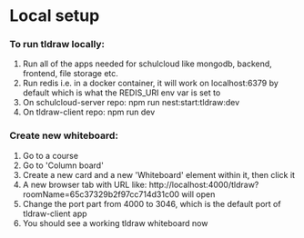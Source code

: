 # Local setup

### To run tldraw locally:

1. Run all of the apps needed for schulcloud like mongodb, backend, frontend, file storage etc.
2. Run redis i.e. in a docker container, it will work on localhost:6379 by default which is what the REDIS_URI env var is set to
3. On schulcloud-server repo: npm run nest:start:tldraw:dev
4. On tldraw-client repo: npm run dev

### Create new whiteboard:

1. Go to a course
2. Go to 'Column board'
3. Create a new card and a new 'Whiteboard' element within it, then click it
4. A new browser tab with URL like: http://localhost:4000/tldraw?roomName=65c37329b2f97cc714d31c00 will open
5. Change the port part from 4000 to 3046, which is the default port of tldraw-client app
6. You should see a working tldraw whiteboard now

